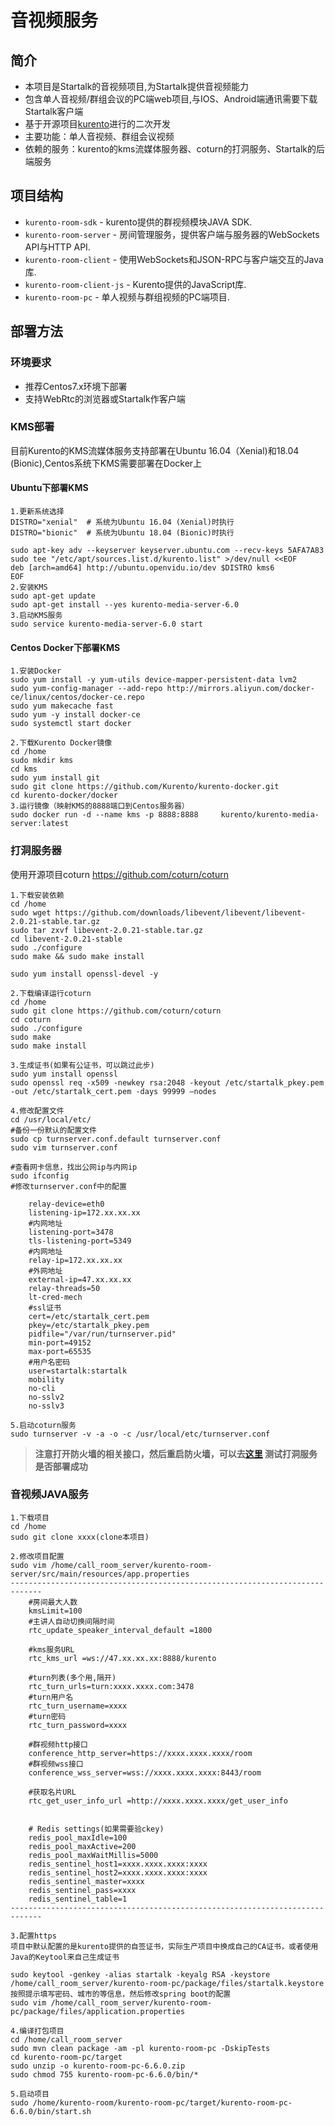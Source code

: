 # 音视频服务

## 简介
* 本项目是Startalk的音视频项目,为Startalk提供音视频能力
* 包含单人音视频/群组会议的PC端web项目,与IOS、Android端通讯需要下载Startalk客户端
* 基于开源项目[kurento](http://www.kurento.org)进行的二次开发
* 主要功能：单人音视频、群组会议视频
* 依赖的服务：kurento的kms流媒体服务器、coturn的打洞服务、Startalk的后端服务

## 项目结构
  * `kurento-room-sdk` - kurento提供的群视频模块JAVA SDK.
  * `kurento-room-server` - 房间管理服务，提供客户端与服务器的WebSockets API与HTTP API.
  * `kurento-room-client` - 使用WebSockets和JSON-RPC与客户端交互的Java库.
  * `kurento-room-client-js` - Kurento提供的JavaScript库.
  * `kurento-room-pc` - 单人视频与群组视频的PC端项目.


## 部署方法

### 环境要求
  - 推荐Centos7.x环境下部署
  - 支持WebRtc的浏览器或Startalk作客户端
  
### KMS部署
目前Kurento的KMS流媒体服务支持部署在Ubuntu 16.04（Xenial)和18.04 (Bionic),Centos系统下KMS需要部署在Docker上

#### Ubuntu下部署KMS

```
1.更新系统选择
DISTRO="xenial"  # 系统为Ubuntu 16.04 (Xenial)时执行
DISTRO="bionic"  # 系统为Ubuntu 18.04 (Bionic)时执行
    
sudo apt-key adv --keyserver keyserver.ubuntu.com --recv-keys 5AFA7A83
sudo tee "/etc/apt/sources.list.d/kurento.list" >/dev/null <<EOF
deb [arch=amd64] http://ubuntu.openvidu.io/dev $DISTRO kms6
EOF
2.安装KMS
sudo apt-get update
sudo apt-get install --yes kurento-media-server-6.0
3.启动KMS服务
sudo service kurento-media-server-6.0 start
```

#### Centos Docker下部署KMS

```
1.安装Docker
sudo yum install -y yum-utils device-mapper-persistent-data lvm2
sudo yum-config-manager --add-repo http://mirrors.aliyun.com/docker-ce/linux/centos/docker-ce.repo
sudo yum makecache fast
sudo yum -y install docker-ce
sudo systemctl start docker

2.下载Kurento Docker镜像 
cd /home
sudo mkdir kms
cd kms
sudo yum install git 
sudo git clone https://github.com/Kurento/kurento-docker.git
cd kurento-docker/docker
3.运行镜像（映射KMS的8888端口到Centos服务器）
sudo docker run -d --name kms -p 8888:8888     kurento/kurento-media-server:latest
```

### 打洞服务器
使用开源项目coturn
https://github.com/coturn/coturn

```
1.下载安装依赖
cd /home
sudo wget https://github.com/downloads/libevent/libevent/libevent-2.0.21-stable.tar.gz
sudo tar zxvf libevent-2.0.21-stable.tar.gz
cd libevent-2.0.21-stable 
sudo ./configure
sudo make && sudo make install

sudo yum install openssl-devel -y

2.下载编译运行coturn
cd /home
sudo git clone https://github.com/coturn/coturn
cd coturn 
sudo ./configure 
sudo make 
sudo make install

3.生成证书(如果有公证书，可以跳过此步)
sudo yum install openssl
sudo openssl req -x509 -newkey rsa:2048 -keyout /etc/startalk_pkey.pem -out /etc/startalk_cert.pem -days 99999 –nodes

4.修改配置文件
cd /usr/local/etc/
#备份一份默认的配置文件
sudo cp turnserver.conf.default turnserver.conf
sudo vim turnserver.conf

#查看网卡信息，找出公网ip与内网ip
sudo ifconfig 
#修改turnserver.conf中的配置

    relay-device=eth0
    listening-ip=172.xx.xx.xx
    #内网地址
    listening-port=3478
    tls-listening-port=5349
    #内网地址
    relay-ip=172.xx.xx.xx
    #外网地址
    external-ip=47.xx.xx.xx
    relay-threads=50
    lt-cred-mech
    #ssl证书
    cert=/etc/startalk_cert.pem
    pkey=/etc/startalk_pkey.pem
    pidfile="/var/run/turnserver.pid"
    min-port=49152
    max-port=65535
    #用户名密码
    user=startalk:startalk
    mobility
    no-cli
    no-sslv2
    no-sslv3
    
5.启动coturn服务
sudo turnserver -v -a -o -c /usr/local/etc/turnserver.conf   
```
> **注意打开防火墙的相关接口，然后重启防火墙，可以去[这里](https://webrtc.github.io/samples/src/content/peerconnection/trickle-ice/) 测试打洞服务是否部署成功**

### 音视频JAVA服务
```
1.下载项目
cd /home
sudo git clone xxxx(clone本项目)

2.修改项目配置
sudo vim /home/call_room_server/kurento-room-server/src/main/resources/app.properties
-----------------------------------------------------------------------------
    #房间最大人数
    kmsLimit=100
    #主讲人自动切换间隔时间
    rtc_update_speaker_interval_default =1800
    
    #kms服务URL
    rtc_kms_url =ws://47.xx.xx.xx:8888/kurento
    
    #turn列表(多个用,隔开)
    rtc_turn_urls=turn:xxxx.xxxx.com:3478
    #turn用户名
    rtc_turn_username=xxxx
    #turn密码
    rtc_turn_password=xxxx
    
    #群视频http接口
    conference_http_server=https://xxxx.xxxx.xxxx/room
    #群视频wss接口
    conference_wss_server=wss://xxxx.xxxx.xxxx:8443/room
    
    #获取名片URL
    rtc_get_user_info_url =http://xxxx.xxxx.xxxx/get_user_info

       
    # Redis settings(如果需要验ckey)
    redis_pool_maxIdle=100
    redis_pool_maxActive=200
    redis_pool_maxWaitMillis=5000
    redis_sentinel_host1=xxxx.xxxx.xxxx:xxxx
    redis_sentinel_host2=xxxx.xxxx.xxxx:xxxx
    redis_sentinel_master=xxxx
    redis_sentinel_pass=xxxx
    redis_sentinel_table=1
-----------------------------------------------------------------------------

3.配置https
项目中默认配置的是kurento提供的自签证书，实际生产项目中换成自己的CA证书，或者使用Java的Keytool来自己生成证书

sudo keytool -genkey -alias startalk -keyalg RSA -keystore /home/call_room_server/kurento-room-pc/package/files/startalk.keystore
按照提示填写密码、城市的等信息，然后修改spring boot的配置
sudo vim /home/call_room_server/kurento-room-pc/package/files/application.properties

4.编译打包项目
cd /home/call_room_server
sudo mvn clean package -am -pl kurento-room-pc -DskipTests
cd kurento-room-pc/target
sudo unzip -o kurento-room-pc-6.6.0.zip
sudo chmod 755 kurento-room-pc-6.6.0/bin/*

5.启动项目
sudo /home/kurento-room/kurento-room-pc/target/kurento-room-pc-6.6.0/bin/start.sh
```
